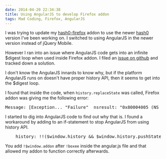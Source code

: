 ```yaml
---
date: 2014-04-20 22:34:38
title: Using AngularJS to develop Firefox addon
tags: Mad Coding, Firefox, AngularJS
---
```

I was trying to update my [hash0-firefox][2] addon to use the newer [hash0][3]
version I've been working on. I switched to using AngularJS in the newer version
instead of jQuery Mobile.

However I ran into an issue where AngularJS code gets into an infinite $digest
loop when used inside Firefox addon. I filed an [issue on github][1] and tracked
down a solution.

I don't know the AngularJS innards to know why, but if the platform AngularJS
runs on doesn't have proper history API, then it seems to get into the $digest
loop.

I found that inside the code, when `history.replaceState` was called, Firefox
addon was giving me the following error:

<pre>
Message: [Exception... "Failure"  nsresult: "0x80004005 (NS_ERROR_FAILURE)"  location: "JS frame :: resource://jid1-1qqtvsfpouxjea-at-jetpack/angularjs-firefox-seed/data/angular-seed/bower_components/angular/angular.js :: Browser/self.url :: line 4409"  data: no]
</pre>

I started to dig into AngularJS code to find out why that is. I found a
workaround by adding to an if-statement to stop AngularJS from using history
API.

<pre class="brush:js">
    history: !!($window.history && $window.history.pushState && !(android < 4) && !boxee && !$window.addon),
</pre>

You add `!$window.addon` after `!boxee` inside the angular.js file and that
allowed my addon to function correctly afterwards.

  [1]: https://github.com/angular/angular.js/issues/7171
  [2]: https://github.com/dannysu/hash0-firefox
  [3]: https://github.com/dannysu/hash0
